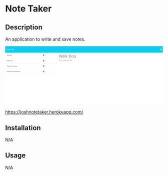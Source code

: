 # Note Taker
## Description
An application to write and save notes.

![preview](./images/Screenshot.png)

https://joshnotetaker.herokuapp.com/
## Installation
N/A
## Usage
N/A